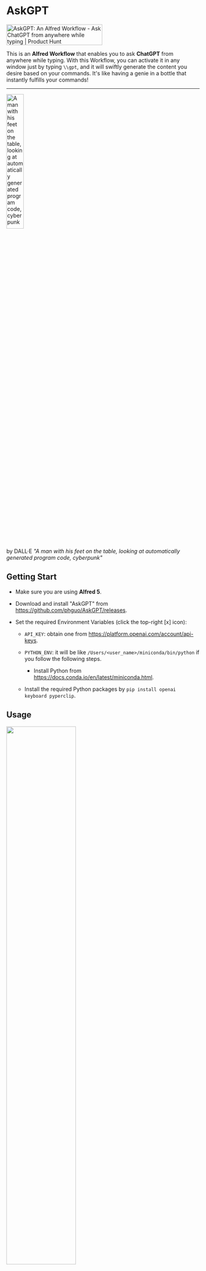 # AskGPT

<a href="https://www.producthunt.com/posts/askgpt-an-alfred-workflow?utm_source=badge-featured&utm_medium=badge&utm_souce=badge-askgpt&#0045;an&#0045;alfred&#0045;workflow" target="_blank"><img src="https://api.producthunt.com/widgets/embed-image/v1/featured.svg?post_id=385969&theme=light" alt="AskGPT&#0058;&#0032;An&#0032;Alfred&#0032;Workflow - Ask&#0032;ChatGPT&#0032;from&#0032;anywhere&#0032;while&#0032;typing | Product Hunt" style="width: 250px; height: 54px;" width="250" height="54" /></a>

This is an **Alfred Workflow** that enables you to ask **ChatGPT** from anywhere while typing. With this Workflow, you can activate it in any window just by typing `\\gpt`, and it will swiftly generate the content you desire based on your commands. It's like having a genie in a bottle that instantly fulfills your commands!

---

<img src="https://user-images.githubusercontent.com/10487750/227745921-6d163359-f660-4ec7-9856-dd67dd8a8034.png"  width="30%" height="30%" alt="A man with his feet on the table, looking at automatically generated program code, cyberpunk">

by DALL·E *"A man with his feet on the table, looking at automatically generated program code, cyberpunk"*

## Getting Start

- Make sure you are using **Alfred 5**.
- Download and install "AskGPT" from https://github.com/phguo/AskGPT/releases.
- Set the required Environment Variables (click the top-right [x] icon):

  - `API_KEY`: obtain one from https://platform.openai.com/account/api-keys.
  - `PYTHON_ENV`: it will be like `/Users/<user_name>/miniconda/bin/python` if you follow the following steps.

      - Install Python from https://docs.conda.io/en/latest/miniconda.html.
  - Install the required Python packages by `pip install openai keyboard pyperclip`.

## Usage

<img src="https://github.com/phguo/AskGPT/blob/main/video/alfred.png"  width="60%" height="60%">


You can access the Workflow by Alfred keyword `gpt` or typing `\\gpt` anywhere. The following are some use cases.

Let AskGPT write an email for you:

![email](https://github.com/phguo/AskGPT/blob/main/video/email.gif)

Let AskGPT write code for you:

![hello](https://github.com/phguo/AskGPT/blob/main/video/hello.gif)

Let AskGPT check grammar errors (from clipboard) for you:

![grammar](https://github.com/phguo/AskGPT/blob/main/video/grammar.gif)

## Changelog

- [v0.5](https://github.com/phguo/AskGPT/releases/tag/v0.5) - Mar. 26, 2023
  - The first release.
  - Activate by Alfred keyword `gpt`.
  - Activete by typing `\\gpt` anywhere.
  - Access clipbord content by "`clip`".
- [v0.6](https://github.com/phguo/AskGPT/releases/tag/v0.6) - Apr. 2, 2023
  - Support context.
  - Support user defined `model` and `temprature`.
  - Support user defined `roles`.
  - Move configuration except `API_KEY` and `PYTHON_ENV` to Alfred 5's [User Configuration](https://www.alfredapp.com/help/workflows/user-configuration/) page.

## TODO

- [ ] Terminate output when the window you are using is changed
- [x] Preserve context (number of problems, delay in time, manually release, suggested by [tommyxps](https://www.v2ex.com/t/927205#r_12870341))
- [x] Save customized prompt (suggested by [tommyxps at Product Hunt](https://www.producthunt.com/posts/askgpt-an-alfred-workflow?comment=2314975))

## License

This project is licensed under the MIT License, see the [LICENSE](https://github.com/phguo/AskGPT/blob/main/LICENSE) file for details.

## Acknowledgments

This project was inspired by [AnyGPT](https://www.producthunt.com/posts/anygpt).
